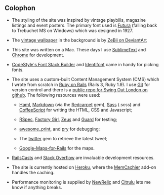 ## Colophon

* The styling of the site was inspired by vintage playbills, magazine listings and event posters.
  The primary font used is [Futura](http://en.wikipedia.org/wiki/Futura_\(typeface\) "Wikipedia - Futura")
  (falling back to Trebuchet MS on Windows) which was designed in 1927.

* The [vintage wallpaper](http://zebiii.deviantart.com/art/Patterns-2-94330934 "Patterns.2 by ZeBii on DeviantArt")
  in the background is by [ZeBii on DeviantArt](http://zebiii.deviantart.com/)

* This site was written on a Mac. These days I use [SublimeText](http://www.sublimetext.com/)
  and [Chrome](http://www.google.com/chrome "The Google Chrome web browser") for development.

* [CodeStyle's Font Stack Builder](http://www.codestyle.org/servlets/FontStack")
  and [Identifont](http://www.identifont.com/similar.html") came in handy for picking fonts.

* The site uses a custom-built Content Management System (CMS)
  which I wrote from scratch in [Ruby on Rails](http://rubyonrails.org/) (Rails 3, Ruby 1.9).
  I use [Git](http://git-scm.com/) for version control and there is
  a [public repo for Swing Out London on github](https://github.com/leveretweb/Swing-Out-London).
  The following resources were used:

    * [Haml](http://haml.info/),
      [Markdown](http://daringfireball.net/projects/markdown)
      (via the [Redcarpet](https://github.com/vmg/redcarpet) gem),
      [Sass](http://sass-lang.com/) (.scss) and
      [CoffeeScript](http://coffeescript.org/)
      for writing the HTML, CSS and Javascript;

    * [RSpec](http://haml.info/),
      [Factory Girl](https://github.com/thoughtbot/factory_girl),
      [Zeus](https://github.com/burke/zeus/)
      and [Guard](https://github.com/guard/guard)
      for testing;

    * [awesome_print](https://github.com/michaeldv/awesome_print),
      and [pry](http://pryrepl.org/) for debugging;

    * The [twitter](http://sferik.github.io/twitter/) gem to retrieve the latest tweet;

    * [Google-Maps-for-Rails](https://github.com/apneadiving/Google-Maps-for-Rails/) for the maps.

* [RailsCasts](http://railscasts.com/)
  and [Stack Overflow](http://stackoverflow.com/) are invaluable development resources.

* The site is currently hosted on [Heroku](http://heroku.com/), where the
  [MemCachier](http://www.memcachier.com/) add-on handles the caching.

* Performance monitoring is supplied by [NewRelic](http://newrelic.com/)
  and [Citrulu](http://www.citrulu.com/)  lets me know if anything breaks.
